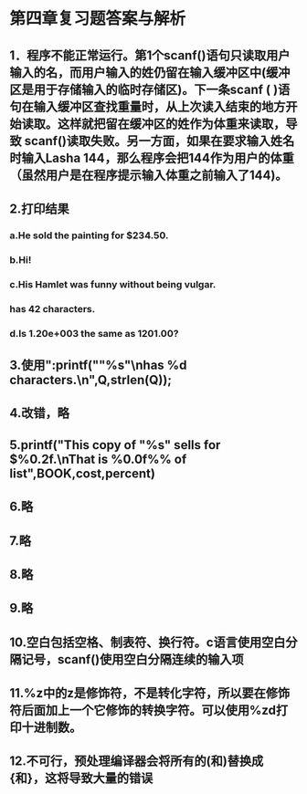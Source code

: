 # 第四章复习题答案与解析 #
## 1．程序不能正常运行。第1个scanf()语句只读取用户输入的名，而用户输入的姓仍留在输入缓冲区中(缓冲区是用于存储输入的临时存储区)。下一条scanf ( )语句在输入缓冲区查找重量时，从上次读入结束的地方开始读取。这样就把留在缓冲区的姓作为体重来读取，导致 scanf()读取失败。另一方面，如果在要求输入姓名时输入Lasha 144，那么程序会把144作为用户的体重（虽然用户是在程序提示输入体重之前输入了144)。 ##
## 2.打印结果 ##
### a.He sold the painting for $234.50. ###
### b.Hi! ###
### c.His Hamlet was funny without being vulgar. ###
### has 42 characters. ###
### d.Is 1.20e+003 the same as 1201.00? ###
## 3.使用\":printf("\"%s\"\nhas %d characters.\n",Q,strlen(Q));
## 4.改错，略 ##
## 5.printf("This copy of \"%s\" sells for $%0.2f.\nThat is %0.0f%% of list",BOOK,cost,percent) ##
## 6.略 ##
## 7.略 ##
## 8.略 ##
## 9.略 ##
## 10.空白包括空格、制表符、换行符。c语言使用空白分隔记号，scanf()使用空白分隔连续的输入项 ##
## 11.%z中的z是修饰符，不是转化字符，所以要在修饰符后面加上一个它修饰的转换字符。可以使用%zd打印十进制数。 ##
## 12.不可行，预处理编译器会将所有的(和)替换成{和}，这将导致大量的错误 ##
